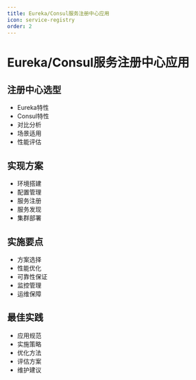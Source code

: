 ```yaml
---
title: Eureka/Consul服务注册中心应用
icon: service-registry
order: 2
---
```


# Eureka/Consul服务注册中心应用

## 注册中心选型
- Eureka特性
- Consul特性
- 对比分析
- 场景适用
- 性能评估

## 实现方案
- 环境搭建
- 配置管理
- 服务注册
- 服务发现
- 集群部署

## 实施要点
- 方案选择
- 性能优化
- 可靠性保证
- 监控管理
- 运维保障

## 最佳实践
- 应用规范
- 实施策略
- 优化方法
- 评估方案
- 维护建议
